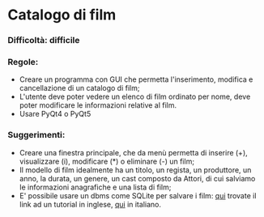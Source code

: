 # Catalogo di film
### Difficoltà: difficile

### Regole: 
- Creare un programma con GUI che permetta l'inserimento, modifica e cancellazione di un catalogo di film;
- L'utente deve poter vedere un elenco di film ordinato per nome, deve poter modificare le informazioni relative al film.
- Usare PyQt4 o PyQt5

### Suggerimenti: 
- Creare una finestra principale, che da menù permetta di inserire (+), visualizzare (i), modificare (*) o eliminare (-) un film;
- Il modello di film idealmente ha un titolo, un regista, un produttore, un anno, la durata, un genere, un cast composto da Attori, di cui salviamo le informazioni anagrafiche e una lista di film;
- E' possibile usare un dbms come SQLite per salvare i film: [qui](https://www.tutorialspoint.com/sqlite/sqlite_python.htm) trovate il link ad un tutorial in inglese, [qui](http://robyp.x10host.com/sqlite3.html#loaded) in italiano.
